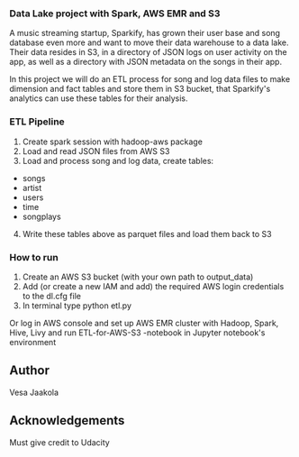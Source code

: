 ### Data Lake project with Spark, AWS EMR and S3

A music streaming startup, Sparkify, has grown their user base and song database even more and want to move their data warehouse to a data lake. Their data resides in S3, in a directory of JSON logs on user activity on the app, as well as a directory with JSON metadata on the songs in their app.

In this project we will do an ETL process for song and log data files to make dimension and fact tables and store them in S3 bucket, 
that Sparkify's analytics can use these tables for their analysis.



### ETL Pipeline

1. Create spark session with hadoop-aws package 
2. Load and read JSON files from AWS S3
3. Load and process song and log data, create tables:
- songs 
- artist 
- users 
- time
- songplays
4. Write these tables above as parquet files and load them back to S3


### How to run

1. Create an AWS S3 bucket (with your own path to output_data)
2. Add (or create a new IAM and add) the required AWS login credentials to the dl.cfg file
3. In terminal type python etl.py

Or log in AWS console and set up AWS EMR cluster with Hadoop, Spark, Hive, Livy and run ETL-for-AWS-S3 -notebook in Jupyter notebook's environment


## Author
Vesa Jaakola

## Acknowledgements
Must give credit to Udacity
